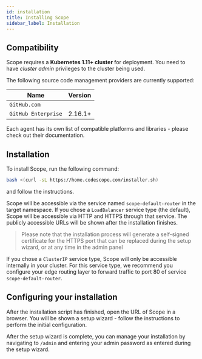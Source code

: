 ```yaml
---
id: installation
title: Installing Scope
sidebar_label: Installation
---
```


## Compatibility

Scope requires a **Kubernetes 1.11+ cluster** for deployment. You need to have *cluster admin* privileges to the cluster being used.

The following source code management providers are currently supported:

Name | Version |
-----|:------:
`GitHub.com` |  |
`GitHub Enterprise` | 2.16.1+ |

Each agent has its own list of compatible platforms and libraries - please check out their documentation.

## Installation

To install Scope, run the following command:

```bash
bash <(curl -sL https://home.codescope.com/installer.sh)
```

and follow the instructions.

Scope will be accessible via the service named `scope-default-router` in the target namespace. If you chose a `LoadBalancer`
service type (the default), Scope will be accessible via HTTP and HTTPS through that service. The publicly accessible
URLs will be shown after the installation finishes.

> Please note that the installation process will generate a self-signed certificate for the HTTPS port 
that can be replaced during the setup wizard, or at any time in the admin panel

If you chose a `ClusterIP` service type, Scope will only be accessible internally in your cluster. For this service type, we recommend you configure your edge routing layer to forward traffic to port 80 of service `scope-default-router`.


## Configuring your installation

After the installation script has finished, open the URL of Scope in a browser. You will be shown a setup wizard - follow
the instructions to perform the initial configuration.

After the setup wizard is complete, you can manage your installation by navigating to `/admin` and entering your
admin password as entered during the setup wizard.
